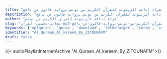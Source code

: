 ```yaml
---
title: "المصحف المرتل لقراء إذاعة الزيتونة للقرآن الكريم من تونس برواية قالون عن نافع"
description: "المصحف المرتل لقراء إذاعة الزيتونة للقرآن الكريم من تونس برواية قالون عن نافع"
author: "قراء إذاعة الزيتونة للقرآن الكريم من تونس"
slug: "مجاني-تحميل-القرآن-mp3-المصحف-المرتل-لقراء-إذاعة-الزيتونة-للقرآن-الكريم-من-تونس-برواية-قالون-عن-نافع"
keywords: ['mp3quran', 'quran', 'download', 'télécharger', 'coran', 'islam', 'zitouna', 'fm', 'radio', 'tunis', 'zaytouna', 'qaloune', 'kaloune', '9aloune', 'dbara', 'إذاعة', 'الزيتونة', 'تونس', 'رواية', 'قالون', 'عن', 'نافع', 'قرآن', 'مصحف', 'مرتل', 'مجود', 'القرآن', 'الكريم', 'المصحف', 'المرتل']
identifier: "Al_Quraan_Al_kareem_By_ZITOUNAFM"
draft: false
---
```


{{< audioPlaylistInternetArchive "Al_Quraan_Al_kareem_By_ZITOUNAFM">}}
